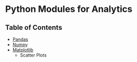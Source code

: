 # Python Modules for Analytics

## Table of Contents
- [Pandas]()
- [Numpy]()
- [Matplotlib](https://github.com/nyangweso-rodgers/Python_Projects/blob/main/Data_Analytics_with_Python/Python_Modules_for_Analytics/Matplotlib.ipynb)
    - Scatter Plots